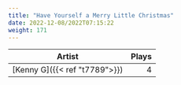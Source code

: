 ```yaml
---
title: "Have Yourself a Merry Little Christmas"
date: 2022-12-08/2022T07:15:22
weight: 171
---
```




 Artist | Plays 
----- | -----:
[Kenny G]({{< ref "t7789">}}) | 4
